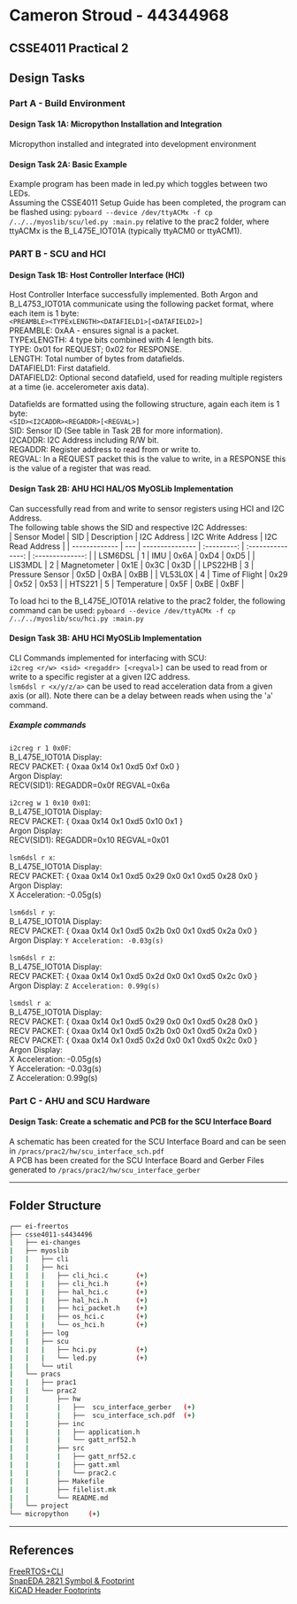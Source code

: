 # Cameron Stroud - 44344968

## CSSE4011 Practical 2

## Design Tasks

### Part A - Build Environment

#### Design Task 1A: Micropython Installation and Integration

Micropython installed and integrated into development environment

#### Design Task 2A: Basic Example

Example program has been made in led.py which toggles between two LEDs.  
Assuming the CSSE4011 Setup Guide has been completed, the program can be flashed using:   `pyboard --device /dev/ttyACMx -f cp /../../myoslib/scu/led.py :main.py` relative to the prac2 folder, where ttyACMx is the B\_L475E\_IOT01A (typically ttyACM0 or ttyACM1).  

### PART B - SCU and HCI

#### Design Task 1B: Host Controller Interface (HCI)

Host Controller Interface successfully implemented. Both Argon and B\_L4753\_IOT01A communicate using the following packet format, where each item is 1 byte:  
`<PREAMBLE><TYPExLENGTH><DATAFIELD1>[<DATAFIELD2>]`  
PREAMBLE: 0xAA - ensures signal is a packet.  
TYPExLENGTH: 4 type bits combined with 4 length bits.  
TYPE: 0x01 for REQUEST; 0x02 for RESPONSE.  
LENGTH: Total number of bytes from datafields.  
DATAFIELD1: First datafield.  
DATAFIELD2: Optional second datafield, used for reading multiple registers at a time (ie. accelerometer axis data).  

Datafields are formatted using the following structure, again each item is 1 byte:  
`<SID><I2CADDR><REGADDR>[<REGVAL>]`  
SID: Sensor ID (See table in Task 2B for more information).  
I2CADDR: I2C Address including R/W bit.  
REGADDR: Register address to read from or write to.  
REGVAL: In a REQUEST packet this is the value to write, in a RESPONSE this is the value of a register that was read.  

#### Design Task 2B: AHU HCI HAL/OS MyOSLib Implementation

Can successfully read from and write to sensor registers using HCI and I2C Address.  
The following table shows the SID and respective I2C Addresses:  
| Sensor Model  | SID | Description     | I2C Address | I2C Write Address | I2C Read Address |
| ------------- | --- | --------------- | :---------: | :---------------: | :--------------: |
| LSM6DSL       | 1   | IMU             | 0x6A        | 0xD4              | 0xD5             |
| LIS3MDL       | 2   | Magnetometer    | 0x1E        | 0x3C              | 0x3D             |
| LPS22HB       | 3   | Pressure Sensor | 0x5D        | 0xBA              | 0xBB             |
| VL53L0X       | 4   | Time of Flight  | 0x29        | 0x52              | 0x53             |
| HTS221        | 5   | Temperature     | 0x5F        | 0xBE              | 0xBF             |

To load hci to the B_L475E_IOT01A relative to the prac2 folder, the following command can be used: `pyboard --device /dev/ttyACMx -f cp /../../myoslib/scu/hci.py :main.py`  

#### Design Task 3B: AHU HCI MyOSLib Implementation

CLI Commands implemented for interfacing with SCU:  
`i2creg <r/w> <sid> <regaddr> [<regval>]` can be used to read from or write to a specific register at a given I2C address.  
`lsm6dsl r <x/y/z/a>` can be used to read acceleration data from a given axis (or all). Note there can be a delay between reads when using the '`a`' command.  

##### Example commands

`i2creg r 1 0x0F`:  
B\_L475E\_IOT01A Display:  
RECV PACKET: { 0xaa 0x14 0x1 0xd5 0xf 0x0 }  
Argon Display:  
RECV(SID1): REGADDR=0x0f REGVAL=0x6a  
  
`i2creg w 1 0x10 0x01`:  
B\_L475E\_IOT01A Display:  
RECV PACKET: { 0xaa 0x14 0x1 0xd5 0x10 0x1 }  
Argon Display:  
RECV(SID1): REGADDR=0x10 REGVAL=0x01

`lsm6dsl r x`:  
B\_L475E\_IOT01A Display:  
RECV PACKET: { 0xaa 0x14 0x1 0xd5 0x29 0x0 0x1 0xd5 0x28 0x0 }  
Argon Display:  
X Acceleration: -0.05g(s)  

`lsm6dsl r y`:  
B\_L475E\_IOT01A Display:  
RECV PACKET: { 0xaa 0x14 0x1 0xd5 0x2b 0x0 0x1 0xd5 0x2a 0x0 }  
Argon Display: `Y Acceleration: -0.03g(s)`  

`lsm6dsl r z`:  
B\_L475E\_IOT01A Display:  
RECV PACKET: { 0xaa 0x14 0x1 0xd5 0x2d 0x0 0x1 0xd5 0x2c 0x0 }  
Argon Display: `Z Acceleration: 0.99g(s)`  

`lsmdsl r a`:  
B\_L475E\_IOT01A Display:  
RECV PACKET: { 0xaa 0x14 0x1 0xd5 0x29 0x0 0x1 0xd5 0x28 0x0 }  
RECV PACKET: { 0xaa 0x14 0x1 0xd5 0x2b 0x0 0x1 0xd5 0x2a 0x0 }  
RECV PACKET: { 0xaa 0x14 0x1 0xd5 0x2d 0x0 0x1 0xd5 0x2c 0x0 }  
Argon Display:  
X Acceleration: -0.05g(s)  
Y Acceleration: -0.03g(s)  
Z Acceleration: 0.99g(s)  

### Part C - AHU and SCU Hardware

#### Design Task: Create a schematic and PCB for the SCU Interface Board

A schematic has been created for the SCU Interface Board and can be seen in `/pracs/prac2/hw/scu_interface_sch.pdf`  
A PCB has been created for the SCU Interface Board and Gerber Files generated to `/pracs/prac2/hw/scu_interface_gerber`  

---

## Folder Structure

```bash
┌── ei-freertos  
├── csse4011-s4434496  
|   ├── ei-changes  
|   ├── myoslib  
|   |   ├── cli  
|   |   ├── hci  
|   |   |   ├── cli_hci.c       (+)  
|   |   |   ├── cli_hci.h       (+)  
|   |   |   ├── hal_hci.c       (+)  
|   |   |   ├── hal_hci.h       (+)  
|   |   |   ├── hci_packet.h    (+)  
|   |   |   ├── os_hci.c        (+)  
|   |   |   └── os_hci.h        (+)  
|   |   ├── log  
|   |   ├── scu  
|   |   |   ├── hci.py          (+)  
|   |   |   └── led.py          (+)  
|   |   └── util  
|   └── pracs  
|   |   ├── prac1  
|   |   └── prac2  
|   |       ├── hw  
|   |       |   ├──  scu_interface_gerber   (+)  
|   |       |   ├──  scu_interface_sch.pdf  (+)  
|   |       ├── inc  
|   |       |   ├── application.h  
|   |       |   └── gatt_nrf52.h  
|   |       ├── src  
|   |       |   ├── gatt_nrf52.c  
|   |       |   ├── gatt.xml  
|   |       |   └── prac2.c  
|   |       ├── Makefile  
|   |       ├── filelist.mk  
|   |       └── README.md  
|   └── project  
└── micropython     (+)  
```

---

## References

[FreeRTOS+CLI](https://www.freertos.org/FreeRTOS-Plus/FreeRTOS_Plus_CLI/Download_FreeRTOS_Plus_CLI.html)  
[SnapEDA 2821 Symbol & Footprint](https://www.snapeda.com/parts/2821/Adafruit%20Industries%20LLC/view-part/)  
[KiCAD Header Footprints](https://kicad.github.io/footprints/Connector_PinHeader_2.54mm)  
